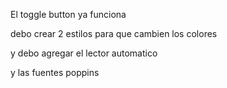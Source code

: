 El toggle button ya funciona

debo crear 2 estilos para que cambien los colores 

y debo agregar el lector automatico

y las fuentes poppins